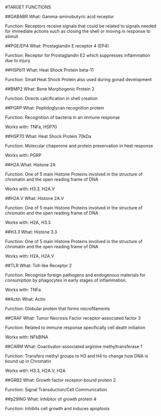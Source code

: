 #TARGET FUNCTIONS

##GABABR
What: Gamma-aminobutyric acid receptor

Function: Receptors receive signals that could be related to signals needed for immediate actions such as closing the shell or moving in response to stimuli

##PGE/EP4
What: Prostaglandin E receptor 4 (EP4)

Function: Receptor for Prostaglandin E2 which suppresses inflammation due to injury

##HSPb11
What: Heat Shock Protein beta-11

Function: Small Heat Shock Protein also used during gonad development

##BMP2
What: Bone Morphogenic Protein 2

Function: Directs calcification in shell creation

##PGRP
What: Peptidoglycan recognition protein

Function: Recognition of bacteria in an immune response

Works with: TNFa, HSP70

##HSP70
What: Heat Shock Protein 70kDa

Function: Molecular chaperone and protein preservation in heat response

Works with: PGRP

##H2A
What: Histone 2A

Function: One of 5 main Histone Proteins involved in the structure of chromatin and the open reading frame of DNA

Works with: H3.3, H2A.V

##H2A.V
What: Histone 2A.V

Function: One of 5 main Histone Proteins involved in the structure of chromatin and the open reading frame of DNA

Works with: H2A, H3.3

##H3.3
What: Histone 3.3

Function: One of 5 main Histone Proteins involved in the structure of chromatin and the open reading frame of DNA

Works with: H2A, H2A.V

##TLR
What: Toll-like Receptor 2

Function: Recognize foreign pathogens and endogenous materials for consumption by phagocytes in early stages of inflammation. 

Works with: TNFa

##Actin
What: Actin

Function: Globular protein that forms microfilaments 

##CRAF
What: Tumor Necrosis Factor receptor-associated factor 3

Function: Related to immune response specifically cell death initiation

Works with: NFkBINA

##CARM
What: Coactivator-associated arginine methyltransferase 1

Function: Transfers methyl groups to H3 and H4 to change how DNA is bound up in Chromatin

Works with: H3.3, H2A.V, H2A

##GRB2
What: Growth factor receptor-bound protein 2

Function: Signal Transduction/Cell Communication

##p29ING
What: Inhibitor of growth protein 4

Function: Inhibits cell growth and induces apoptosis